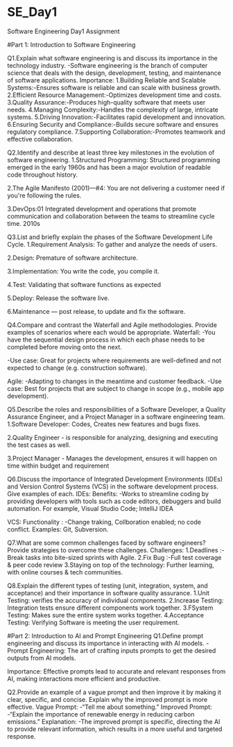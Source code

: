 # SE_Day1
Software Engineering Day1 Assignment

#Part 1: Introduction to Software Engineering

Q1.Explain what software engineering is and discuss its importance in the technology industry.
 -Software engineering is the branch of computer science that deals with the design, development, testing, and maintenance of software applications.
 Importance:
 1.Building Reliable and Scalable Systems:-Ensures software is reliable and can scale with business growth.
 2.Efficient Resource Management:-Optimizes development time and costs.
 3.Quality Assurance:-Produces high-quality software that meets user needs.
 4.Managing Complexity:-Handles the complexity of large, intricate systems.
 5.Driving Innovation:-Facilitates rapid development and innovation.
 6.Ensuring Security and Compliance:-Builds secure software and ensures regulatory compliance.
 7.Supporting Collaboration:-Promotes teamwork and effective collaboration.

Q2.Identify and describe at least three key milestones in the evolution of software engineering.
 1.Structured Programming: Structured programming emerged in the early 1960s and has been a major evolution of readable code throughout history.

 2.The Agile Manifesto (2001)—#4: You are not delivering a customer need if you're following the rules.

 3.DevOps:01 Integrated development and operations that promote communication and collaboration between the teams to streamline cycle time. 2010s


Q3.List and briefly explain the phases of the Software Development Life Cycle.
 1.Requirement Analysis: To gather and analyze the needs of users.

 2.Design: Premature of software architecture.

 3.Implementation: You write the code, you compile it.

 4.Test: Validating that software functions as expected

 5.Deploy: Release the software live.

 6.Maintenance — post release, to update and fix the software.

Q4.Compare and contrast the Waterfall and Agile methodologies. Provide examples of scenarios where each would be appropriate.
 Waterfall:
  -You have the sequential design process in which each phase needs to be completed before moving onto the next.

 -Use case: Great for projects where requirements are well-defined and not expected to change (e.g. construction software).

 Agile:
  -Adapting to changes in the meantime and customer feedback.
  -Use case: Best for projects that are subject to change in scope (e.g.,  mobile app development).

Q5.Describe the roles and responsibilities of a Software Developer, a Quality Assurance Engineer, and a Project Manager in a software engineering team.
 1.Software Developer: Codes, Creates new features and bugs fixes.

 2.Quality Engineer - is responsible for analyzing, designing and executing the test cases as well.

 3.Project Manager - Manages the development, ensures it will happen on time within budget and requirement

Q6.Discuss the importance of Integrated Development Environments (IDEs) and Version Control Systems (VCS) in the software development process. Give examples of each.
 IDEs:
 Benefits: 
 -Works to streamline coding by providing developers with tools such as code editors, debuggers and build automation.
 For example, Visual Studio Code; IntelliJ IDEA

 VCS:
 Functionality : 
 -Change traking, Collboration enabled; no code conflict.
 Examples: Git, Subversion.

Q7.What are some common challenges faced by software engineers? Provide strategies to overcome these challenges.
 Challenges:
 1.Deadlines :-Break tasks into bite-sized sprints with Agile.
 2.Fix Bug :-Full test coverage & peer code review
 3.Staying on top of the technology: Further learning, with online courses & tech communities.

Q8.Explain the different types of testing (unit, integration, system, and acceptance) and their importance in software quality assurance.
 1.Unit Testing: verifies the accuracy of individual components.
 2.Increase Testing: Integration tests ensure different components work together.
 3.FSystem Testing: Makes sure the entire system works together.
 4.Acceptance Testing: Verifying Software is meeting the user requirement.

#Part 2: Introduction to AI and Prompt Engineering
Q1.Define prompt engineering and discuss its importance in interacting with AI models.
 -Prompt Engineering: The art of crafting inputs prompts to get the desired outputs from AI models.
 
 Importance:
 Effective prompts lead to accurate and relevant responses from AI, making interactions more efficient and 
 productive.

Q2.Provide an example of a vague prompt and then improve it by making it clear, specific, and concise. Explain why the improved prompt is more effective.
 Vague Prompt:
 -“Tell me about something.”
 Improved Prompt:
 -“Explain the importance of renewable energy in reducing carbon emissions.”
 Explanation:
 -The improved prompt is specific, directing the AI to provide relevant information, which results in 
 a more useful and targeted response.
